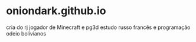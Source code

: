 # oniondark.github.io
cria do rj
jogador de Minecraft e pg3d
estudo russo francês e programação
odeio bolivianos 
